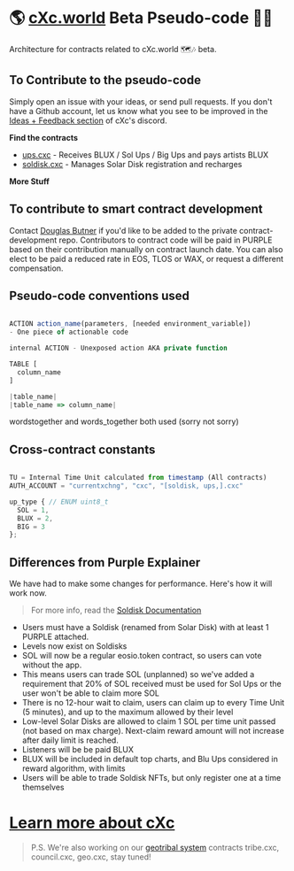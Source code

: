 # 🌎 [cXc.world](https://cxc.world) Beta Pseudo-code 👨‍💻
Architecture for contracts related to cXc.world 🗺🎶 beta. 

## To Contribute to the pseudo-code
Simply open an issue with your ideas, or send pull requests. If you don't have a Github account, let us know what you see to be improved in the [Ideas + Feedback section](https://discord.gg/7MWFcYFjHz) of cXc's discord. 

**Find the contracts** 
- [ups.cxc](pseudo-contracts/ups.cxc.js) - Receives BLUX / Sol Ups / Big Ups and pays artists BLUX
- [soldisk.cxc](pseudo-contracts/soldisk.cxc.js) - Manages Solar Disk registration and recharges


**More Stuff**



## To contribute to smart contract development
Contact [Douglas Butner](mailto:douglas@cxc.world) if you'd like to be added to the private contract-development repo. Contributors to contract code will be paid in PURPLE based on their contribution manually on contract launch date. You can also elect to be paid a reduced rate in EOS, TLOS or WAX, or request a different compensation.


## Pseudo-code conventions used
```js

ACTION action_name(parameters, [needed environment_variable])
- One piece of actionable code

internal ACTION - Unexposed action AKA private function

TABLE [
  column_name
]

|table_name|
|table_name => column_name|

```
wordstogether and words_together both used (sorry not sorry)


## Cross-contract constants 

```js

TU = Internal Time Unit calculated from timestamp (All contracts)
AUTH_ACCOUNT = "currentxchng", "cxc", "[soldisk, ups,].cxc"

up_type { // ENUM uint8_t 
  SOL = 1,
  BLUX = 2,
  BIG = 3
};

```

## Differences from Purple Explainer
We have had to make some changes for performance. Here's how it will work now.

> For more info, read the [Soldisk Documentation](https://github.com/currentxchange/purple-explainer/blob/master/Soldisk.md)

- Users must have a Soldisk (renamed from Solar Disk) with at least 1 PURPLE attached. 
- Levels now exist on Soldisks
- SOL will now be a regular eosio.token contract, so users can vote without the app. 
- This means users can trade SOL (unplanned) so we've added a requirement that 20% of SOL received must be used for Sol Ups or the user won't be able to claim more SOL 
- There is no 12-hour wait to claim, users can claim up to every Time Unit (5 minutes), and up to the maximum allowed by their level
- Low-level Solar Disks are allowed to claim 1 SOL per time unit passed (not based on  max charge). Next-claim reward amount will not increase after daily limit is reached. 
- Listeners will be be paid BLUX
- BLUX will be included in default top charts, and Blu Ups considered in reward algorithm, with limits
- Users will be able to trade Soldisk NFTs, but only register one at a time themselves

# [Learn more about cXc](https://linktr.ee/cxc.world)

> P.S. We're also working on our [geotribal system](https://github.com/dougbutner/web-4#geosocial-systems-geotribes--geodomains) contracts tribe.cxc, council.cxc, geo.cxc, stay tuned! 
